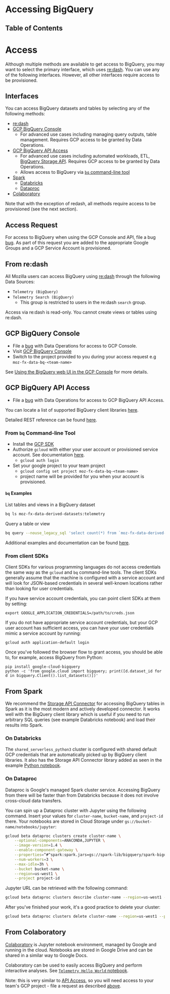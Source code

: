 # Accessing BigQuery

## Table of Contents
<!-- toc -->

# Access

Although multiple methods are available to get access to BigQuery, you may want to select the primary interface, which uses [re:dash](https://sql.telemetry.mozilla.org/). You can use any of the following interfaces. However, all other interfaces require access to be provisioned.

## Interfaces

You can access BigQuery datasets and tables by selecting any of the following methods:

- [re:dash](bigquery/querying.md#from-redash)
- [GCP BigQuery Console](bigquery/querying.md#gcp-bigquery-console)
    - For advanced use cases including managing query outputs, table management. Requires GCP access to be granted by Data Operations.
- [GCP BigQuery API Access](bigquery/querying.md#gcp-bigquery-api-access)
    - For advanced use cases including automated workloads, ETL, [BigQuery Storage API](https://cloud.google.com/bigquery/docs/reference/storage/). Requires GCP access to be granted by Data Operations.
    - Allows access to BigQuery via [`bq` command-line tool](https://cloud.google.com/bigquery/docs/bq-command-line-tool)
- [Spark](bigquery/querying.md#from-spark)
    - [Databricks](bigquery/querying.md#on-databricks)
    - [Dataproc](bigquery/querying.md#on-dataproc)
- [Colaboratory](bigquery/querying.md#from-colaboratory)

Note that with the exception of redash, all methods require access to be provisioned (see the next section).

## Access Request

For access to BigQuery when using the GCP Console and API, file a bug [bug](https://bugzilla.mozilla.org/enter_bug.cgi?assigned_to=jthomas%40mozilla.com&bug_file_loc=https%3A%2F%2Fmana.mozilla.org%2Fwiki%2Fx%2FiIPeB&bug_ignored=0&bug_severity=normal&bug_status=NEW&bug_type=task&cf_fx_iteration=---&cf_fx_points=---&comment=Please%20grant%20me%20access%20to%20the%20BigQuery%20GCP%20console%20and%20API%20Access.%20I%20work%20on%20%3Cteam%3E.%0D%0A%0D%0AMy%20mozilla.com%20ldap%20login%20is%20%3Cyour%20ldap%20login%3E%40mozilla.com.&component=Operations&contenttypemethod=list&contenttypeselection=text%2Fplain&defined_groups=1&flag_type-4=X&flag_type-607=X&flag_type-800=X&flag_type-803=X&flag_type-936=X&form_name=enter_bug&maketemplate=Remember%20values%20as%20bookmarkable%20template&op_sys=Unspecified&priority=--&product=Data%20Platform%20and%20Tools&qa_contact=jthomas%40mozilla.com&rep_platform=Unspecified&short_desc=BigQuery%20GCP%20Console%20and%20API%20Access%20for%20%3Cyour%20ldap%20login%3E%40mozilla.com&target_milestone=---&version=unspecified). As part of this request you are added to the appropriate Google Groups and a GCP Service Account is provisioned.

## From re:dash
All Mozilla users can access BigQuery using [re:dash](https://sql.telemetry.mozilla.org/) through the following Data Sources:
- `Telemetry (BigQuery)`
- `Telemetry Search (BigQuery)`
    - This group is restricted to users in the re:dash `search` group.

Access via re:dash is read-only. You cannot create views or tables using re:dash.

## GCP BigQuery Console

- File a [bug](bigquery/querying.md#access-request) with Data Operations for access to GCP Console.
- Visit [GCP BigQuery Console](https://console.cloud.google.com/bigquery)
- Switch to the project provided to you during your access request e.g `moz-fx-data-bq-<team-name>`

See [Using the BigQuery web UI in the GCP Console](https://cloud.google.com/bigquery/docs/bigquery-web-ui) for more details.

## GCP BigQuery API Access

- File a [bug](bigquery/querying.md#access-request) with Data Operations for access to GCP BigQuery API Access.

You can locate a list of supported BigQuery client libraries [here](https://cloud.google.com/bigquery/docs/reference/libraries).

Detailed REST reference can be found [here](https://cloud.google.com/bigquery/docs/reference/rest/).

### From `bq` Command-line Tool

- Install the [GCP SDK](https://cloud.google.com/sdk/)
- Authorize `gcloud` with either your user account or provisioned service account. See documentation [here](https://cloud.google.com/sdk/docs/authorizing).
    - `gcloud auth login`
- Set your google project to your team project
    - `gcloud config set project moz-fx-data-bq-<team-name>`
    - project name will be provided for you when your account is provisioned.

#### `bq` Examples
List tables and views in a BigQuery dataset
``` bash
bq ls moz-fx-data-derived-datasets:telemetry
```
Query a table or view
 ``` bash
 bq query --nouse_legacy_sql 'select count(*) from `moz-fx-data-derived-datasets.telemetry.main` where submission_date = "2019-08-22" LIMIT 10'
 ```

Additional examples and documentation can be found [here](https://cloud.google.com/bigquery/docs/bq-command-line-tool).

### From client SDKs

Client SDKs for various programming languages do not access credentials the
same way as the `gcloud` and `bq` command-line tools. The client SDKs
generally assume that the machine is configured with a service account and
will look for JSON-based credentials in several well-known locations rather
than looking for user credentials.

If you have service account credentials, you can point client SDKs at them
by setting:

```
export GOOGLE_APPLICATION_CREDENTIALS=/path/to/creds.json
```

If you do not have appropriate service account credentials, but your GCP user
account has sufficient access, you can have your user credentials mimic a
service account by running:

```
gcloud auth application-default login
```

Once you've followed the browser flow to grant access, you should be able to,
for example, access BigQuery from Python:

```
pip install google-cloud-bigquery
python -c 'from google.cloud import bigquery; print([d.dataset_id for d in bigquery.Client().list_datasets()])'
```

## From Spark
We recommend the [Storage API Connector](https://github.com/GoogleCloudPlatform/spark-bigquery-connector) for accessing
BigQuery tables in Spark as it is the most modern and actively developed connector. It works well with the BigQuery
client library which is useful if you need to run arbitrary SQL queries (see example Databricks notebook) and load their
results into Spark.

### On Databricks
The `shared_serverless_python3` cluster is configured with shared default GCP credentials that are automatically picked
up by BigQuery client libraries. It also has the Storage API Connector library added as seen in the example
[Python notebook](https://dbc-caf9527b-e073.cloud.databricks.com/#notebook/141939).

### On Dataproc
Dataproc is Google's managed Spark cluster service. Accessing BigQuery from there will be faster than from Databricks
because it does not involve cross-cloud data transfers.

You can spin up a Dataproc cluster with Jupyter using the following command. Insert your values for `cluster-name`, `bucket-name`, and `project-id` there. Your notebooks are stored in Cloud Storage under `gs://bucket-name/notebooks/jupyter`:
```bash
gcloud beta dataproc clusters create cluster-name \
    --optional-components=ANACONDA,JUPYTER \
    --image-version=1.4 \
    --enable-component-gateway \
    --properties=^#^spark:spark.jars=gs://spark-lib/bigquery/spark-bigquery-latest.jar \
    --num-workers=3 \
    --max-idle=3h \
    --bucket bucket-name \
    --region=us-west1 \
    --project project-id
```

Jupyter URL can be retrieved with the following command:
```bash
gcloud beta dataproc clusters describe cluster-name --region=us-west1 --project project-id | grep Jupyter
```

After you've finished your work, it's a good practice to delete your cluster:
```bash
gcloud beta dataproc clusters delete cluster-name --region=us-west1 --project project-id --quiet
```

## From Colaboratory
[Colaboratory](https://colab.research.google.com) is Jupyter notebook environment, managed by Google and running in the cloud. Notebooks are stored in Google Drive and can be shared in a similar way to Google Docs.

Colaboratory can be used to easily access BigQuery and perform interactive analyses. See [`Telemetry Hello World` notebook](https://colab.research.google.com/drive/1uXmrPnqzDATiCVH2RNJKD8obIZuofFHx).

Note: this is very similar to [API Access](bigquery/querying.md#gcp-bigquery-api-access), so you will need access to your team's GCP project - file a request as described [above](bigquery/querying.md#access-request).

